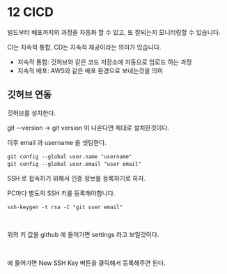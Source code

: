 # 12 CICD

빌드부터 배포까지의 과정을 자동화 할 수 있고, 또 잘되는지 모니터링할 수 있습니다.

CI는 지속적 통합, CD는 지속적 제공이라는 의미가 있습니다.

* 지속적 통합: 깃허브와 같은 코드 저장소에 자동으로 업로드 하는 과정
* 지속적 배포: AWS와 같은 배포 환경으로 보내는것을 의미



## 깃허브 연동

깃허브를 설치한다.

git --version -> git version 이 나온다면 제대로 설치한것이다.

이후 email 과 username 을 셋팅한다.

```markdown
git config --global user.name "username"
git config --global user.email "user email"
```

SSH 로 접속하기 위해서 인증 정보를 등록하기로 하자.&#x20;

PC마다 별도의 SSH 키를 등록해야합니다.

```markdown
ssh-keygen -t rsa -C "git user email"
```



<figure><img src=".gitbook/assets/스크린샷 2023-12-11 오후 12.07.32.png" alt=""><figcaption></figcaption></figure>

위의 키 값을 github 에 들어가면 settings 라고 보일것이다.

<figure><img src=".gitbook/assets/스크린샷 2023-12-11 오후 12.08.23.png" alt=""><figcaption></figcaption></figure>

에 들어가면 New SSH Key 버튼을 클릭해서 등록해주면 된다.

